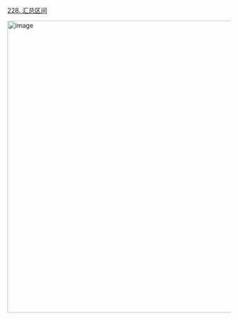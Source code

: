 [228. 汇总区间](https://leetcode.cn/problems/summary-ranges/description/?envType=study-plan-v2&envId=top-interview-150)

<img width="909" height="658" alt="image" src="https://github.com/user-attachments/assets/183bd4f1-94d2-452b-ba8d-f960b66ca66e" />
